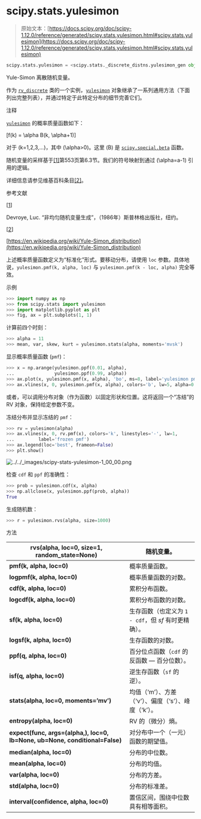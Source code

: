 # scipy.stats.yulesimon

> 原始文本：[https://docs.scipy.org/doc/scipy-1.12.0/reference/generated/scipy.stats.yulesimon.html#scipy.stats.yulesimon](https://docs.scipy.org/doc/scipy-1.12.0/reference/generated/scipy.stats.yulesimon.html#scipy.stats.yulesimon)

```py
scipy.stats.yulesimon = <scipy.stats._discrete_distns.yulesimon_gen object>
```

Yule-Simon 离散随机变量。

作为 [`rv_discrete`](scipy.stats.rv_discrete.html#scipy.stats.rv_discrete "scipy.stats.rv_discrete") 类的一个实例，[`yulesimon`](#scipy.stats.yulesimon "scipy.stats.yulesimon") 对象继承了一系列通用方法（下面列出完整列表），并通过特定于此特定分布的细节完善它们。

注释

[`yulesimon`](#scipy.stats.yulesimon "scipy.stats.yulesimon") 的概率质量函数如下：

\[f(k) = \alpha B(k, \alpha+1)\]

对于 \(k=1,2,3,...\)，其中 \(\alpha>0\)。这里 \(B\) 是 [`scipy.special.beta`](scipy.special.beta.html#scipy.special.beta "scipy.special.beta") 函数。

随机变量的采样基于[[1]](#r71ee978d9ee0-1)第553页第6.3节。我们的符号映射到通过 \(\alpha=a-1\) 引用的逻辑。

详细信息请参见维基百科条目[[2]](#r71ee978d9ee0-2)。

参考文献

[[1](#id1)]

Devroye, Luc. “非均匀随机变量生成”，（1986年）斯普林格出版社，纽约。

[[2](#id2)]

[https://en.wikipedia.org/wiki/Yule-Simon_distribution](https://en.wikipedia.org/wiki/Yule-Simon_distribution)

上述概率质量函数定义为“标准化”形式。要移动分布，请使用 `loc` 参数。具体地说，`yulesimon.pmf(k, alpha, loc)` 与 `yulesimon.pmf(k - loc, alpha)` 完全等效。

示例

```py
>>> import numpy as np
>>> from scipy.stats import yulesimon
>>> import matplotlib.pyplot as plt
>>> fig, ax = plt.subplots(1, 1) 
```

计算前四个时刻：

```py
>>> alpha = 11
>>> mean, var, skew, kurt = yulesimon.stats(alpha, moments='mvsk') 
```

显示概率质量函数 (`pmf`)：

```py
>>> x = np.arange(yulesimon.ppf(0.01, alpha),
...               yulesimon.ppf(0.99, alpha))
>>> ax.plot(x, yulesimon.pmf(x, alpha), 'bo', ms=8, label='yulesimon pmf')
>>> ax.vlines(x, 0, yulesimon.pmf(x, alpha), colors='b', lw=5, alpha=0.5) 
```

或者，可以调用分布对象（作为函数）以固定形状和位置。这将返回一个“冻结”的 RV 对象，保持给定参数不变。

冻结分布并显示冻结的 `pmf`：

```py
>>> rv = yulesimon(alpha)
>>> ax.vlines(x, 0, rv.pmf(x), colors='k', linestyles='-', lw=1,
...         label='frozen pmf')
>>> ax.legend(loc='best', frameon=False)
>>> plt.show() 
```

![../../_images/scipy-stats-yulesimon-1_00_00.png](../Images/72beb3aae1799c65ba254bfe8525aedb.png)

检查 `cdf` 和 `ppf` 的准确性：

```py
>>> prob = yulesimon.cdf(x, alpha)
>>> np.allclose(x, yulesimon.ppf(prob, alpha))
True 
```

生成随机数：

```py
>>> r = yulesimon.rvs(alpha, size=1000) 
```

方法

| **rvs(alpha, loc=0, size=1, random_state=None)** | 随机变量。 |
| --- | --- |
| **pmf(k, alpha, loc=0)** | 概率质量函数。 |
| **logpmf(k, alpha, loc=0)** | 概率质量函数的对数。 |
| **cdf(k, alpha, loc=0)** | 累积分布函数。 |
| **logcdf(k, alpha, loc=0)** | 累积分布函数的对数。 |
| **sf(k, alpha, loc=0)** | 生存函数（也定义为 `1 - cdf`，但 *sf* 有时更精确）。 |
| **logsf(k, alpha, loc=0)** | 生存函数的对数。 |
| **ppf(q, alpha, loc=0)** | 百分位点函数（`cdf` 的反函数 — 百分位数）。 |
| **isf(q, alpha, loc=0)** | 逆生存函数（`sf` 的逆）。 |
| **stats(alpha, loc=0, moments=’mv’)** | 均值（‘m’）、方差（‘v’）、偏度（‘s’）、峰度（‘k’）。 |
| **entropy(alpha, loc=0)** | RV 的（微分）熵。 |
| **expect(func, args=(alpha,), loc=0, lb=None, ub=None, conditional=False)** | 对分布中一个（一元）函数的期望值。 |
| **median(alpha, loc=0)** | 分布的中位数。 |
| **mean(alpha, loc=0)** | 分布的均值。 |
| **var(alpha, loc=0)** | 分布的方差。 |
| **std(alpha, loc=0)** | 分布的标准差。 |
| **interval(confidence, alpha, loc=0)** | 置信区间，围绕中位数具有相等面积。 |

